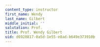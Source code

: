 ```yaml
---
content_type: instructor
first_name: Wendy
last_name: Gilbert
middle_initial: ''
salutation: Prof.
title: Prof. Wendy Gilbert
uid: d6928817-0a5d-1e55-e8ad-b649e373910b
---
```

